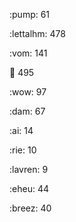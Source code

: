 :pump: 61

:lettalhm: 478

:vom: 141

😬 495

:wow: 97

:dam: 67

:ai: 14

:rie: 10

:lavren: 9

:eheu: 44

:breez: 40

